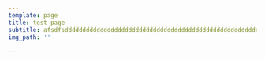 ```yaml
---
template: page
title: test page
subtitle: afsdfsddddddddddddddddddddddddddddddddddddddddddddddddddddddddddddddddddddddddddddddsadfsdfsdfsdfsdfsdf
img_path: ''

---
```

